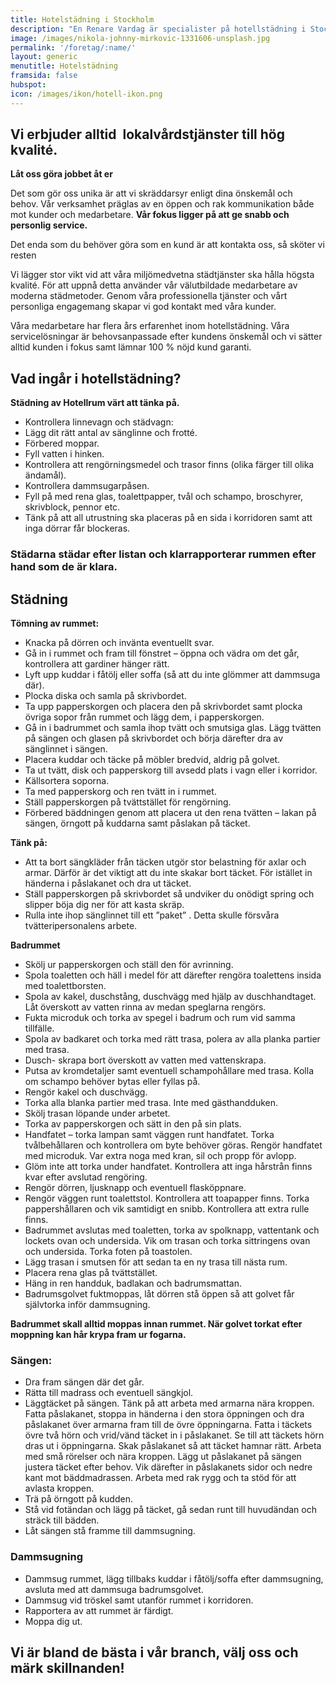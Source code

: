 ```yaml
---
title: Hotelstädning i Stockholm
description: "En Renare Vardag är specialister på hotellstädning i Stockholm och\_jobbar professionellt \_på förhållandet mellan pris och prestation."
image: /images/nikola-johnny-mirkovic-1331606-unsplash.jpg
permalink: '/foretag/:name/'
layout: generic
menutitle: Hotelstädning
framsida: false
hubspot: 
icon: /images/ikon/hotell-ikon.png
---
```


## Vi erbjuder alltid  lokalvårdstjänster till hög kvalité. 

**Låt oss göra jobbet åt er**

Det som gör oss unika är att vi skräddarsyr enligt dina önskemål och behov. Vår verksamhet präglas av en öppen och rak kommunikation både mot kunder och medarbetare. **Vår fokus ligger på att ge snabb och personlig service.**

Det enda som du behöver göra som en kund är att kontakta oss, så sköter vi resten

Vi lägger stor vikt vid att våra miljömedvetna städtjänster ska hålla högsta kvalité. För att uppnå detta använder vår välutbildade medarbetare av moderna städmetoder. Genom våra professionella tjänster och vårt personliga engagemang skapar vi god kontakt med våra kunder.

Våra medarbetare har flera års erfarenhet inom hotellstädning. Våra servicelösningar är behovsanpassade efter kundens önskemål och vi sätter alltid kunden i fokus samt lämnar 100 % nöjd kund garanti.

## Vad ingår i hotellstädning?

**Städning av Hotellrum värt att tänka på.**

* Kontrollera linnevagn och städvagn:
* Lägg dit rätt antal av sänglinne och frotté.
* Förbered moppar.
* Fyll vatten i hinken.
* Kontrollera att rengörningsmedel och trasor finns (olika färger till olika ändamål).
* Kontrollera dammsugarpåsen.
* Fyll på med rena glas, toalettpapper, tvål och schampo, broschyrer, skrivblock, pennor etc.
* Tänk på att all utrustning ska placeras på en sida i korridoren samt att inga dörrar får blockeras.

### Städarna städar efter listan och klarrapporterar rummen efter hand som de är klara.

## Städning

**Tömning av rummet:**

* Knacka på dörren och invänta eventuellt svar.
* Gå in i rummet och fram till fönstret – öppna och vädra om det går, kontrollera att gardiner hänger rätt.
* Lyft upp kuddar i fåtölj eller soffa (så att du inte glömmer att dammsuga där).
* Plocka diska och samla på skrivbordet.
* Ta upp papperskorgen och placera den på skrivbordet samt plocka övriga sopor från rummet och lägg dem, i papperskorgen.
* Gå in i badrummet och samla ihop tvätt och smutsiga glas. Lägg tvätten på sängen och glasen på skrivbordet och börja därefter dra av sänglinnet i sängen.
* Placera kuddar och täcke på möbler bredvid, aldrig på golvet.
* Ta ut tvätt, disk och papperskorg till avsedd plats i vagn eller i korridor.
* Källsortera soporna.
* Ta med papperskorg och ren tvätt in i rummet.
* Ställ papperskorgen på tvättstället för rengörning.
* Förbered bäddningen genom att placera ut den rena tvätten – lakan på sängen, örngott på kuddarna samt påslakan på täcket.

**Tänk på:**

* Att ta bort sängkläder från täcken utgör stor belastning för axlar och armar. Därför är det viktigt att du inte skakar bort täcket. För istället in händerna i påslakanet och dra ut täcket.
* Ställ papperskorgen på skrivbordet så undviker du onödigt spring och slipper böja dig ner för att kasta skräp.
* Rulla inte ihop sänglinnet till ett ”paket” . Detta skulle försvåra tvätteripersonalens arbete.

**Badrummet**

* Skölj ur papperskorgen och ställ den för avrinning.
* Spola toaletten och häll i medel för att därefter rengöra toalettens insida med toalettborsten.
* Spola av kakel, duschstång, duschvägg med hjälp av duschhandtaget. Låt överskott av vatten rinna av medan speglarna rengörs.
* Fukta microduk och torka av spegel i badrum och rum vid samma tillfälle.
* Spola av badkaret och torka med rätt trasa, polera av alla planka partier med trasa.
* Dusch- skrapa bort överskott av vatten med vattenskrapa.
* Putsa av kromdetaljer samt eventuell schampohållare med trasa. Kolla om schampo behöver bytas eller fyllas på.
* Rengör kakel och duschvägg.
* Torka alla blanka partier med trasa. Inte med gästhandduken.
* Skölj trasan löpande under arbetet.
* Torka av papperskorgen och sätt in den på sin plats.
* Handfatet – torka lampan samt väggen runt handfatet. Torka tvålbehållaren och kontrollera om byte behöver göras. Rengör handfatet med microduk. Var extra noga med kran, sil och propp för avlopp.
* Glöm inte att torka under handfatet. Kontrollera att inga hårstrån finns kvar efter avslutad rengöring.
* Rengör dörren, ljusknapp och eventuell flasköppnare.
* Rengör väggen runt toalettstol. Kontrollera att toapapper finns. Torka pappershållaren och vik samtidigt en snibb. Kontrollera att extra rulle finns.
* Badrummet avslutas med toaletten, torka av spolknapp, vattentank och lockets ovan och undersida. Vik om trasan och torka sittringens ovan och undersida. Torka foten på toastolen.
* Lägg trasan i smutsen för att sedan ta en ny trasa till nästa rum.
* Placera rena glas på tvättstället.
* Häng in ren handduk, badlakan och badrumsmattan.
* Badrumsgolvet fuktmoppas, låt dörren stå öppen så att golvet får självtorka inför dammsugning.

**Badrummet skall alltid moppas innan rummet. När golvet torkat efter moppning kan hår krypa fram ur fogarna.**

### Sängen:

* Dra fram sängen där det går.
* Rätta till madrass och eventuell sängkjol.
* Läggtäcket på sängen. Tänk på att arbeta med armarna nära kroppen. Fatta påslakanet, stoppa in händerna i den stora öppningen och dra påslakanet över armarna fram till de övre öppningarna. Fatta i täckets övre två hörn och vrid/vänd täcket in i påslakanet. Se till att täckets hörn dras ut i öppningarna. Skak påslakanet så att täcket hamnar rätt. Arbeta med små rörelser och nära kroppen. Lägg ut påslakanet på sängen justera täcket efter behov. Vik därefter in påslakanets sidor och nedre kant mot bäddmadrassen. Arbeta med rak rygg och ta stöd för att avlasta kroppen.
* Trä på örngott på kudden.
* Stå vid fotändan och lägg på täcket, gå sedan runt till huvudändan och sträck till bädden.
* Låt sängen stå framme till dammsugning.

### Dammsugning

* Dammsug rummet, lägg tillbaks kuddar i fåtölj/soffa efter dammsugning, avsluta med att dammsuga badrumsgolvet.
* Dammsug vid tröskel samt utanför rummet i korridoren.
* Rapportera av att rummet är färdigt.
* Moppa dig ut.

## Vi är bland de bästa i vår branch, välj oss och märk skillnanden!
